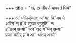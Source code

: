 +++
title = "१६ अग्नीपर्जन्याववतं धियं"

+++
अ᳓ग्नीपर्जन्याव् अ᳓वतं धि᳓यम् मे  
अस्मि᳓न् ह᳓वे सुहवा सुष्टुतिं᳓ नः  
इ᳓ळाम् अन्यो᳓ जन᳓यद् ग᳓र्भम् अन्यः᳓  
प्रजा᳓वतीर् इ᳓ष आ᳓ धत्तम् अस्मे᳓